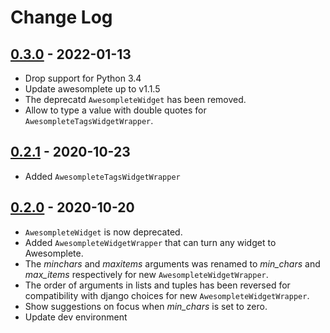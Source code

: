# Change Log

## [0.3.0](https://github.com/dldevinc/django-awesomplete/tree/v0.3.0) - 2022-01-13
- Drop support for Python 3.4
- Update awesomplete up to v1.1.5
- The deprecatd `AwesompleteWidget` has been removed.
- Allow to type a value with double quotes for `AwesompleteTagsWidgetWrapper`.

## [0.2.1](https://github.com/dldevinc/django-awesomplete/tree/v0.2.1) - 2020-10-23
- Added `AwesompleteTagsWidgetWrapper`

## [0.2.0](https://github.com/dldevinc/django-awesomplete/tree/v0.2.0) - 2020-10-20
- `AwesompleteWidget` is now deprecated.
- Added `AwesompleteWidgetWrapper` that can turn any widget to Awesomplete.
- The *minchars* and *maxitems* arguments was renamed to *min_chars* and *max_items*
respectively for new `AwesompleteWidgetWrapper`.
- The order of arguments in lists and tuples has been reversed 
for compatibility with django choices for new `AwesompleteWidgetWrapper`.
- Show suggestions on focus when *min_chars* is set to zero.
- Update dev environment
